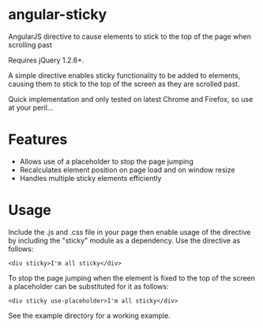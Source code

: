 angular-sticky
==============

AngularJS directive to cause elements to stick to the top of the page when scrolling past

Requires jQuery 1.2.6+.

A simple directive enables sticky functionality to be added to elements, causing them to stick to the top of
the screen as they are scrolled past.

Quick implementation and only tested on latest Chrome and Firefox, so use at your peril...

# Features

  * Allows use of a placeholder to stop the page jumping
  * Recalculates element position on page load and on window resize
  * Handles multiple sticky elements efficiently

# Usage

Include the .js and .css file in your page then enable usage of the directive by including the "sticky" module
as a dependency. Use the directive as follows:

    <div sticky>I'm all sticky</div>

To stop the page jumping when the element is fixed to the top of the screen a placeholder can be substituted
for it as follows:

    <div sticky use-placeholder>I'm all sticky</div>

See the example directory for a working example.